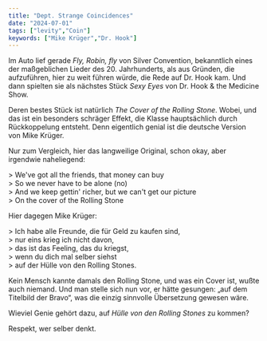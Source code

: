 ```yaml
---
title: "Dept. Strange Coincidences"
date: "2024-07-01"
tags: ["levity","Coin"]
keywords: ["Mike Krüger","Dr. Hook"]
---
```

Im Auto lief gerade *Fly, Robin, fly* von Silver Convention, bekanntlich eines der maßgeblichen Lieder des 20. Jahrhunderts, als aus Gründen, die aufzuführen, hier zu weit führen würde, die Rede auf Dr. Hook kam. Und dann spielten sie als nächstes Stück *Sexy Eyes* von Dr. Hook & the Medicine Show.

Deren bestes Stück ist natürlich *The Cover of the Rolling Stone*. Wobei, und das ist ein besonders schräger Effekt, die Klasse hauptsächlich durch Rückkoppelung entsteht. Denn eigentlich genial ist die deutsche Version von Mike Krüger.

Nur zum Vergleich, hier das langweilige Original, schon okay, aber irgendwie naheliegend:

<p>
> We've got all the friends, that money can buy<br>
> So we never have to be alone (no)<br>
> And we keep gettin' richer, but we can't get our picture<br>
> On the cover of the Rolling Stone</p>


Hier dagegen Mike Krüger:

<p>
> Ich habe alle Freunde, die für Geld zu kaufen sind,<br>
> nur eins krieg ich nicht davon, <br>
> das ist das Feeling, das du kriegst,<br>
> wenn du dich mal selber siehst <br>
> auf der Hülle von den Rolling Stones.</p>

Kein Mensch kannte damals den Rolling Stone, und was ein Cover ist, wußte auch niemand. Und man stelle sich nun vor, er hätte gesungen: „auf dem Titelbild der Bravo“, was die einzig sinnvolle Übersetzung gewesen wäre.

Wieviel Genie gehört dazu, auf *Hülle von den Rolling Stones* zu kommen?

Respekt, wer selber denkt.

